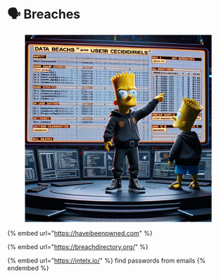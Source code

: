 # 🗣 Breaches

<figure><img src="../../.gitbook/assets/image (161).png" alt="" width="563"><figcaption></figcaption></figure>

{% embed url="https://haveibeenpwned.com" %}

{% embed url="https://breachdirectory.org/" %}

{% embed url="https://intelx.io/" %}
find passwords from emails
{% endembed %}
